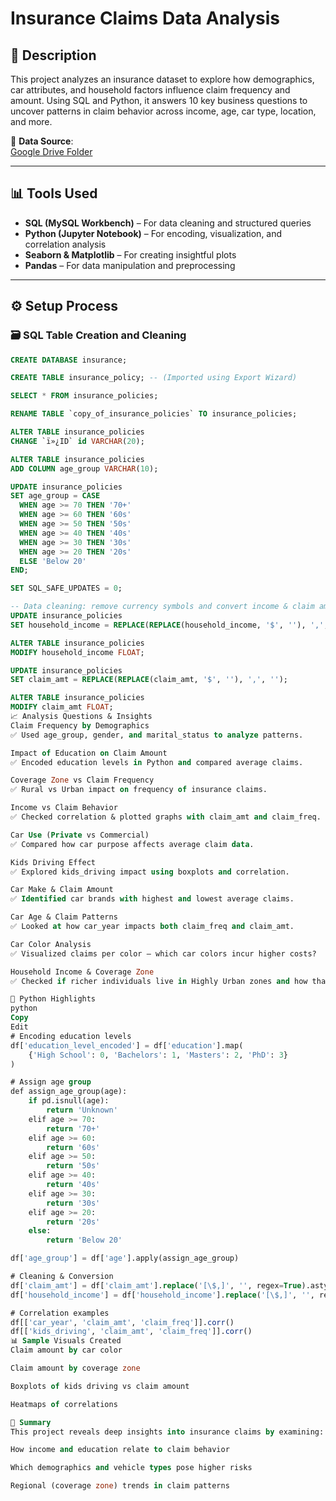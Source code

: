# Insurance Claims Data Analysis

## 📌 Description
This project analyzes an insurance dataset to explore how demographics, car attributes, and household factors influence claim frequency and amount. Using SQL and Python, it answers 10 key business questions to uncover patterns in claim behavior across income, age, car type, location, and more.

📂 **Data Source**:  
[Google Drive Folder](https://drive.google.com/drive/folders/1QQnDuhuRDSm4ReYiLlzJP9y-71V31hoY)

---

## 📊 Tools Used
- **SQL (MySQL Workbench)** – For data cleaning and structured queries  
- **Python (Jupyter Notebook)** – For encoding, visualization, and correlation analysis  
- **Seaborn & Matplotlib** – For creating insightful plots  
- **Pandas** – For data manipulation and preprocessing  

---

## ⚙️ Setup Process

### 🗃 SQL Table Creation and Cleaning

```sql
CREATE DATABASE insurance;

CREATE TABLE insurance_policy; -- (Imported using Export Wizard)

SELECT * FROM insurance_policies;

RENAME TABLE `copy_of_insurance_policies` TO insurance_policies;

ALTER TABLE insurance_policies
CHANGE `ï»¿ID` id VARCHAR(20);

ALTER TABLE insurance_policies
ADD COLUMN age_group VARCHAR(10);

UPDATE insurance_policies
SET age_group = CASE 
  WHEN age >= 70 THEN '70+'
  WHEN age >= 60 THEN '60s'
  WHEN age >= 50 THEN '50s'
  WHEN age >= 40 THEN '40s'
  WHEN age >= 30 THEN '30s'
  WHEN age >= 20 THEN '20s'
  ELSE 'Below 20'
END;

SET SQL_SAFE_UPDATES = 0;

-- Data cleaning: remove currency symbols and convert income & claim amount to FLOAT
UPDATE insurance_policies
SET household_income = REPLACE(REPLACE(household_income, '$', ''), ',', '');

ALTER TABLE insurance_policies
MODIFY household_income FLOAT;

UPDATE insurance_policies
SET claim_amt = REPLACE(REPLACE(claim_amt, '$', ''), ',', '');

ALTER TABLE insurance_policies
MODIFY claim_amt FLOAT;
📈 Analysis Questions & Insights
Claim Frequency by Demographics
✅ Used age_group, gender, and marital_status to analyze patterns.

Impact of Education on Claim Amount
✅ Encoded education levels in Python and compared average claims.

Coverage Zone vs Claim Frequency
✅ Rural vs Urban impact on frequency of insurance claims.

Income vs Claim Behavior
✅ Checked correlation & plotted graphs with claim_amt and claim_freq.

Car Use (Private vs Commercial)
✅ Compared how car purpose affects average claim data.

Kids Driving Effect
✅ Explored kids_driving impact using boxplots and correlation.

Car Make & Claim Amount
✅ Identified car brands with highest and lowest average claims.

Car Age & Claim Patterns
✅ Looked at how car_year impacts both claim_freq and claim_amt.

Car Color Analysis
✅ Visualized claims per color — which car colors incur higher costs?

Household Income & Coverage Zone
✅ Checked if richer individuals live in Highly Urban zones and how that ties to claims.

🧠 Python Highlights
python
Copy
Edit
# Encoding education levels
df['education_level_encoded'] = df['education'].map(
    {'High School': 0, 'Bachelors': 1, 'Masters': 2, 'PhD': 3}
)

# Assign age group
def assign_age_group(age):
    if pd.isnull(age):
        return 'Unknown'
    elif age >= 70:
        return '70+'
    elif age >= 60:
        return '60s'
    elif age >= 50:
        return '50s'
    elif age >= 40:
        return '40s'
    elif age >= 30:
        return '30s'
    elif age >= 20:
        return '20s'
    else:
        return 'Below 20'

df['age_group'] = df['age'].apply(assign_age_group)

# Cleaning & Conversion
df['claim_amt'] = df['claim_amt'].replace('[\$,]', '', regex=True).astype(float)
df['household_income'] = df['household_income'].replace('[\$,]', '', regex=True).astype(float)

# Correlation examples
df[['car_year', 'claim_amt', 'claim_freq']].corr()
df[['kids_driving', 'claim_amt', 'claim_freq']].corr()
📊 Sample Visuals Created
Claim amount by car color

Claim amount by coverage zone

Boxplots of kids driving vs claim amount

Heatmaps of correlations

📎 Summary
This project reveals deep insights into insurance claims by examining:

How income and education relate to claim behavior

Which demographics and vehicle types pose higher risks

Regional (coverage zone) trends in claim patterns









